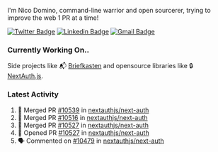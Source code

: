 
I'm Nico Domino, command-line warrior and open sourcerer, trying to improve the web 1 PR at a time!

[![Twitter Badge](https://img.shields.io/badge/-@ndom91-1ca0f1?style=flat-square&labelColor=1ca0f1&logo=twitter&logoColor=white&link=https://twitter.com/ndom91)](https://twitter.com/ndom91) [![Linkedin Badge](https://img.shields.io/badge/-ndom91-blue?style=flat-square&logo=Linkedin&logoColor=white&link=https://www.linkedin.com/in/ndom91/)](https://www.linkedin.com/in/ndom91/) [![Gmail Badge](https://img.shields.io/badge/-yo@ndo.dev-c14438?style=flat-square&logo=mail.ru&logoColor=white&link=mailto:yo@ndo.dev)](mailto:yo@ndo.dev)

### Currently Working On..

Side projects like 📬 [Briefkasten](https://briefkastenhq.com) and opensource libraries like 🔒 [NextAuth.js](https://github.com/nextauthjs/next-auth).

<!--START_SECTION_PROFILE_VIEWS:readme-info-->
<!--END_SECTION_PROFILE_VIEWS:readme-info-->

<!--START_SECTION_DAILY_COMMIT:readme-info-->
<!--END_SECTION_DAILY_COMMIT:readme-info-->

<!--START_SECTION_WEEKLY_COMMIT:readme-info-->
<!--END_SECTION_WEEKLY_COMMIT:readme-info-->

### Latest Activity

<!--START_SECTION:activity-->
1. 🎉 Merged PR [#10539](https://github.com/nextauthjs/next-auth/pull/10539) in [nextauthjs/next-auth](https://github.com/nextauthjs/next-auth)
2. 🎉 Merged PR [#10516](https://github.com/nextauthjs/next-auth/pull/10516) in [nextauthjs/next-auth](https://github.com/nextauthjs/next-auth)
3. 🎉 Merged PR [#10527](https://github.com/nextauthjs/next-auth/pull/10527) in [nextauthjs/next-auth](https://github.com/nextauthjs/next-auth)
4. 💪 Opened PR [#10527](https://github.com/nextauthjs/next-auth/pull/10527) in [nextauthjs/next-auth](https://github.com/nextauthjs/next-auth)
5. 🗣 Commented on [#10479](https://github.com/nextauthjs/next-auth/pull/10479#issuecomment-2045936122) in [nextauthjs/next-auth](https://github.com/nextauthjs/next-auth)
<!--END_SECTION:activity-->
